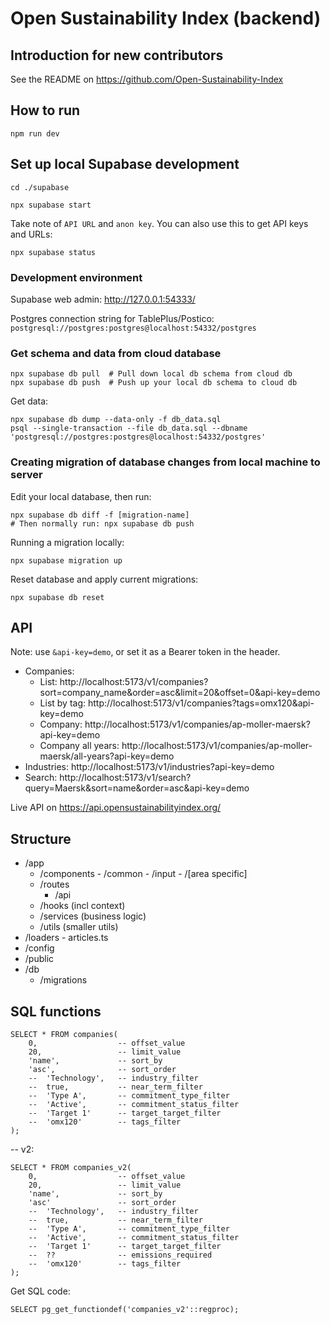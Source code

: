# Open Sustainability Index (backend)

## Introduction for new contributors

See the README on https://github.com/Open-Sustainability-Index

## How to run

	npm run dev

## Set up local Supabase development

	cd ./supabase

	npx supabase start

Take note of `API URL` and `anon key`. You can also use this to get API keys and URLs:

	npx supabase status

### Development environment

Supabase web admin: http://127.0.0.1:54333/

Postgres connection string for TablePlus/Postico: `postgresql://postgres:postgres@localhost:54332/postgres`

### Get schema and data from cloud database

	npx supabase db pull  # Pull down local db schema from cloud db
	npx supabase db push  # Push up your local db schema to cloud db

Get data:

	npx supabase db dump --data-only -f db_data.sql
	psql --single-transaction --file db_data.sql --dbname 'postgresql://postgres:postgres@localhost:54332/postgres'

### Creating migration of database changes from local machine to server

Edit your local database, then run:

	npx supabase db diff -f [migration-name]
	# Then normally run: npx supabase db push

Running a migration locally:

	npx supabase migration up

Reset database and apply current migrations:

	npx supabase db reset

## API

Note: use `&api-key=demo`, or set it as a Bearer token in the header.

- Companies:
	- List: http://localhost:5173/v1/companies?sort=company_name&order=asc&limit=20&offset=0&api-key=demo
	- List by tag: http://localhost:5173/v1/companies?tags=omx120&api-key=demo
	- Company: http://localhost:5173/v1/companies/ap-moller-maersk?api-key=demo
	- Company all years: http://localhost:5173/v1/companies/ap-moller-maersk/all-years?api-key=demo
- Industries: http://localhost:5173/v1/industries?api-key=demo
- Search: http://localhost:5173/v1/search?query=Maersk&sort=name&order=asc&api-key=demo

Live API on https://api.opensustainabilityindex.org/

## Structure

- /app
	- /components
			- /common
			- /input
			- /[area specific]
	- /routes
		- /api
	- /hooks (incl context)
	- /services (business logic)
	- /utils (smaller utils)
- /loaders
		- articles.ts
- /config
- /public
- /db
	- /migrations

## SQL functions

	SELECT * FROM companies(
		0,                  -- offset_value
		20,                 -- limit_value
		'name',             -- sort_by
		'asc',              -- sort_order
		--  'Technology',   -- industry_filter
		--  true,           -- near_term_filter
		--  'Type A',       -- commitment_type_filter
		--  'Active',       -- commitment_status_filter
		--  'Target 1'      -- target_target_filter
		--  'omx120'        -- tags_filter
	);

-- v2:

	SELECT * FROM companies_v2(
		0,                  -- offset_value
		20,	                -- limit_value
		'name',             -- sort_by
		'asc'               -- sort_order
		--  'Technology',   -- industry_filter
		--  true,           -- near_term_filter
		--  'Type A',       -- commitment_type_filter
		--  'Active',       -- commitment_status_filter
		--  'Target 1'      -- target_target_filter
		--  ??              -- emissions_required
		--  'omx120'        -- tags_filter
	);

Get SQL code:

	SELECT pg_get_functiondef('companies_v2'::regproc);
